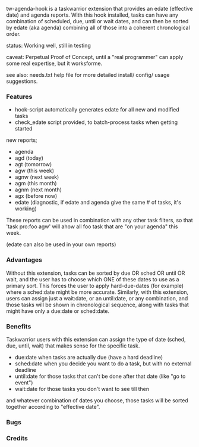 tw-agenda-hook is a taskwarrior extension that provides an edate (effective date) and agenda reports. With this hook installed, tasks can have any combination of scheduled, due, until or wait dates, and can then be sorted by edate (aka agenda) combining all of those into a coherent chronological order.

status: Working well, still in testing

caveat: Perpetual Proof of Concept, until a "real programmer" can apply some real expertise, but it worksforme.

see also: needs.txt help file for more detailed install/ config/ usage suggestions.

### Features
- hook-script automatically generates edate for all new and modified tasks
- check_edate script provided, to batch-process tasks when getting started

new reports;
- agenda
- agd (today)
- agt (tomorrow)
- agw (this week)
- agnw (next week)
- agm (this month)
- agnm (next month)
- agx (before now)
- edate (diagnostic, if edate and agenda give the same # of tasks, it's working)

These reports can be used in combination with any other task filters, so that 'task pro:foo agw' will ahow all foo task that are "on your agenda" this week. 

(edate can also be used in your own reports)

### Advantages

Without this extension, tasks can be sorted by due OR sched OR until OR wait, and the user has to choose which ONE of these dates to use as a primary sort. This forces the user to apply hard-due-dates (for example) where a sched:date might be more accurate. Similarly, with this extension, users can assign just a wait:date, or an until:date, or any combination, and those tasks will be shown in chronological sequence, along with tasks that might have only a due:date or sched:date. 

### Benefits

Taskwarrior users with this extension can assign the type of date (sched, due, until, wait) that makes sense for the specific task.

- due:date when tasks are actually due (have a hard deadline) 
- sched:date when you decide you want to do a task, but with no external deadline
- until:date for those tasks that can't be done after that date (like "go to event")
- wait:date for those tasks you don't want to see till then

and whatever combination of dates you choose, those tasks will be sorted together according to "effective date".

### Bugs

### Credits


